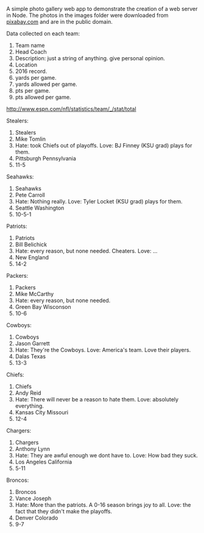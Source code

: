 A simple photo gallery web app to demonstrate the creation of a web server in Node.  The photos in the images folder were downloaded from [pixabay.com](pixabay.com) and are in the public domain.


Data collected on each team:

1. Team name
2. Head Coach
3. Description: just a string of anything. give personal opinion.
4. Location
5. 2016 record.
6. yards per game.
7. yards allowed per game.
8. pts per game.
9. pts allowed per game.

http://www.espn.com/nfl/statistics/team/_/stat/total

Stealers:
1. Stealers
2. Mike Tomlin
3. Hate: took Chiefs out of playoffs. Love: BJ Finney (KSU grad) plays for them.
4. Pittsburgh Pennsylvania 
5. 11-5


Seahawks:
1. Seahawks
2. Pete Carroll
3. Hate: Nothing really. Love: Tyler Locket (KSU grad) plays for them.
4. Seattle Washington 
5. 10-5-1

Patriots:
1. Patriots
2. Bill Belichick
3. Hate: every reason, but none needed. Cheaters. Love: ...
4. New England
5. 14-2

Packers:
1. Packers
2. Mike McCarthy
3. Hate: every reason, but none needed.
4. Green Bay Wisconson
5. 10-6

Cowboys:
1. Cowboys
2. Jason Garrett
3. Hate: They're the Cowboys. Love: America's team. Love their players.
4. Dalas Texas
5. 13-3

Chiefs:
1. Chiefs
2. Andy Reid
3. Hate: There will never be a reason to hate them. Love: absolutely everything.
4. Kansas City Missouri
5. 12-4

Chargers:
1. Chargers
2. Anthony Lynn
3. Hate: They are awful enough we dont have to. Love: How bad they suck.
4. Los Angeles California
5. 5-11

Broncos:
1. Broncos
2. Vance Joseph
3. Hate: More than the patriots. A 0-16 season brings joy to all. Love: the fact that they didn't make the playoffs.
4. Denver Colorado
5. 9-7

<!--https://www.sitepoint.com/creating-and-handling-forms-in-node-js/-->